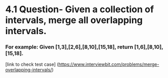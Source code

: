 ﻿# 4.1 Question- Given a collection of intervals, merge all overlapping intervals.
### For example: Given [1,3],[2,6],[8,10],[15,18], return [1,6],[8,10],[15,18].

[link to check test case] (https://www.interviewbit.com/problems/merge-overlapping-intervals/)